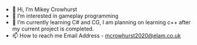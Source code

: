 - 👋 Hi, I’m Mikey Crowhurst
- 👀 I’m interested in gameplay programming 
- 🌱 I’m currently learning C# and CG, I am planning on learning c++ after my current project is completed.
- 📫 How to reach me 
      Email Address - mcrowhurst2020@elam.co.uk
